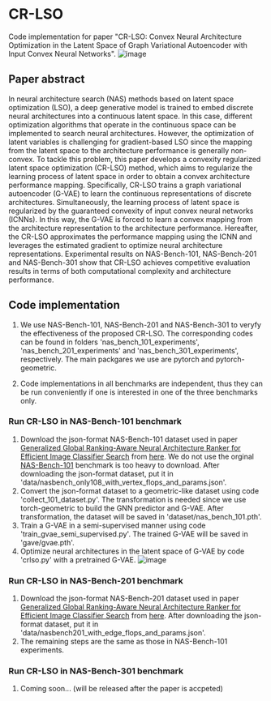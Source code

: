 # CR-LSO
Code implementation for paper "CR-LSO: Convex Neural Architecture Optimization in the Latent Space of Graph Variational Autoencoder with Input Convex Neural Networks".
![image](https://github.com/RaoXuan-1998/CR-LSO/blob/main/pictures/CR-LSO.jpg)

## Paper abstract
In neural architecture search (NAS) methods based on latent space optimization (LSO), a deep generative model is trained to embed discrete neural architectures into a continuous latent space. In this case, different optimization algorithms that operate in the continuous space can be implemented to search neural architectures. However, the optimization of latent variables is challenging for gradient-based LSO since the mapping from the latent space to the architecture performance is generally non-convex. To tackle this problem, this paper develops a convexity regularized latent space optimization (CR-LSO) method, which aims to regularize the learning process of latent space in order to obtain a convex architecture performance mapping. Specifically, CR-LSO trains a graph variational autoencoder (G-VAE) to learn the continuous representations of discrete architectures. Simultaneously, the learning process of latent space is regularized by the guaranteed convexity of input convex neural networks (ICNNs). In this way, the G-VAE is forced to learn a convex mapping from the architecture representation to the architecture performance. Hereafter, the CR-LSO approximates the performance mapping using the ICNN and leverages the estimated gradient to optimize neural architecture representations. Experimental results on NAS-Bench-101, NAS-Bench-201 and NAS-Bench-301 show that CR-LSO achieves competitive evaluation results in terms of both computational complexity and architecture performance.

## Code implementation
1. We use NAS-Bench-101, NAS-Bench-201 and NAS-Bench-301 to veryfy the effectiveness of the proposed CR-LSO. The corresponding codes can be found in folders 'nas_bench_101_experiments', 'nas_bench_201_experiments' and 'nas_bench_301_experiments', respectively. The main packgares we use are pytorch and pytorch-geometric.

2. Code implementations in all benchmarks are independent, thus they can be run conveniently if one is interested in one of the three benchmarks only. 

### Run CR-LSO in NAS-Bench-101 benchmark
1. Download the json-format NAS-Bench-101 dataset used in paper [Generalized Global Ranking-Aware Neural Architecture Ranker for Efficient
Image Classifier Search](https://arxiv.org/pdf/2201.12725.pdf) from [here](https://github.com/AlbertiPot/nar). We do not use the orginal [NAS-Bench-101](https://github.com/google-research/nasbench) benchmark is too heavy to download. After downloading the json-format dataset, put it in 'data/nasbench_only108_with_vertex_flops_and_params.json'.
2. Convert the json-format dataset to a geometric-like dataset using code 'collect_101_dataset.py'. The transformation is needed since we use torch-geometric to build the GNN predictor and G-VAE. After transformation, the dataset will be saved in 'dataset/nas_bench_101.pth'.
3. Train a G-VAE in a semi-supervised manner using code 'train_gvae_semi_supervised.py'. The trained G-VAE will be saved in 'gave/gvae.pth'.
4. Optimize neural architectures in the latent space of G-VAE by code 'crlso.py' with a pretrained G-VAE.
![image](https://github.com/RaoXuan-1998/CR-LSO/blob/main/pictures/pca_101.png)

### Run CR-LSO in NAS-Bench-201 benchmark
1. Download the json-format NAS-Bench-201 dataset used in paper [Generalized Global Ranking-Aware Neural Architecture Ranker for Efficient
Image Classifier Search](https://arxiv.org/pdf/2201.12725.pdf) from [here](https://github.com/AlbertiPot/nar). After downloading the json-format dataset, put it in 'data/nasbench201_with_edge_flops_and_params.json'.
2. The remaining steps are the same as those in NAS-Bench-101 experiments.

### Run CR-LSO in NAS-Bench-301 benchmark
1. Coming soon... (will be released after the paper is accpeted)

